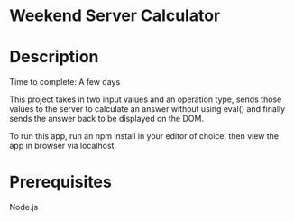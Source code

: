 # Weekend Server Calculator

# Description

Time to complete: A few days

This project takes in two input values and an operation type, sends
those values to the server to calculate an answer without using
eval() and finally sends the answer back to be displayed on the DOM.

To run this app, run an npm install in your editor of choice, then
view the app in browser via localhost.

# Prerequisites

Node.js

